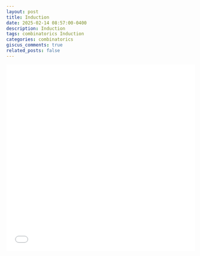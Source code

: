 ```yaml
---
layout: post
title: Induction
date: 2025-02-14 08:57:00-0400
description: Induction
tags: combinatorics Induction
categories: combinatorics
giscus_comments: true
related_posts: false
---
```


<iframe src="{{ site.baseurl }}/assets/pdf/Combinatorics/Induction.pdf" width="100%" height="500" frameborder="no" border="0" marginwidth="0" marginheight="0"></iframe>